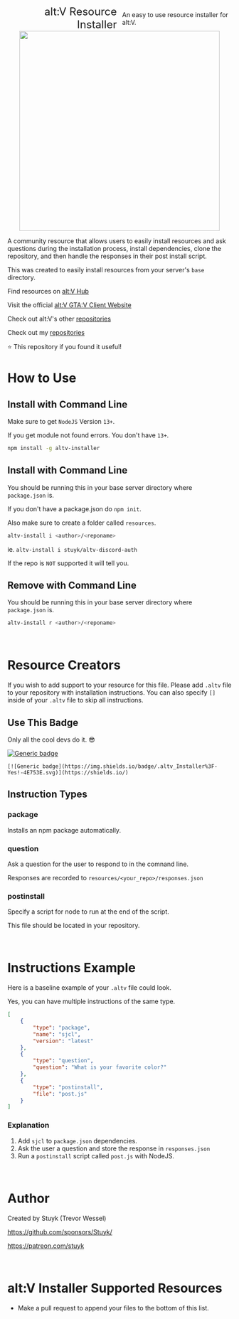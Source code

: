 <div style="display: grid; grid-template-columns: 1fr 1fr; column-gap: 12px">
<font style="font-size: 24px; text-align: right">
alt:V Resource Installer
</font>
<font style="font-size: 14px; padding-top: 13px; text-align: left;">
An easy to use resource installer for alt:V.
</font>
</div>

<center>
<img width="450px" src="https://i.imgur.com/0ZtHtIn.gif" />
</center>

<p>
A community resource that allows users to easily install resources and ask questions during the installation process, install dependencies, clone the repository, and then handle the responses in their post install script.

This was created to easily install resources from your server's `base` directory.

Find resources on [alt:V Hub](https://hub.altv.mp)

Visit the official [alt:V GTA:V Client Website](https://altv.mp)

Check out alt:V's other [repositories](https://github.com/altmp/)

Check out my [repositories](https://github.com/stuyk)

⭐ This repository if you found it useful!

</p>

# How to Use

## Install with Command Line

Make sure to get `NodeJS` Version `13+`.

If you get module not found errors. You don't have `13+`.

```sh
npm install -g altv-installer
```

## Install with Command Line

You should be running this in your base server directory where `package.json` is.

If you don't have a package.json do `npm init`.

Also make sure to create a folder called `resources`.

```sh
altv-install i <author>/<reponame>
```

ie. `altv-install i stuyk/altv-discord-auth`

If the repo is `NOT` supported it will tell you.

## Remove with Command Line

You should be running this in your base server directory where `package.json` is.

```sh
altv-install r <author>/<reponame>
```

<br />

# Resource Creators

If you wish to add support to your resource for this file. Please add `.altv` file to your repository with installation instructions. You can also specify `[]` inside of your `.altv` file to skip all instructions.

## Use This Badge

Only all the cool devs do it. 😎

[![Generic badge](https://img.shields.io/badge/.altv_Installer%3F-Yes!-4E753E.svg)](https://shields.io/)

```
[![Generic badge](https://img.shields.io/badge/.altv_Installer%3F-Yes!-4E753E.svg)](https://shields.io/)
```

## Instruction Types

### package

Installs an npm package automatically.

### question

Ask a question for the user to respond to in the comnand line.

Responses are recorded to `resources/<your_repo>/responses.json`

### postinstall

Specify a script for node to run at the end of the script.

This file should be located in your repository.

<br />

# Instructions Example

Here is a baseline example of your `.altv` file could look.

Yes, you can have multiple instructions of the same type.

```json
[
    {
        "type": "package",
        "name": "sjcl",
        "version": "latest"
    },
    {
        "type": "question",
        "question": "What is your favorite color?"
    },
    {
        "type": "postinstall",
        "file": "post.js"
    }
]
```

### Explanation

1. Add `sjcl` to `package.json` dependencies.
2. Ask the user a question and store the response in `responses.json`
3. Run a `postinstall` script called `post.js` with NodeJS.

<br />

# Author

Created by Stuyk (Trevor Wessel)

https://github.com/sponsors/Stuyk/

https://patreon.com/stuyk

<br />

# alt:V Installer Supported Resources

-   Make a pull request to append your files to the bottom of this list.
